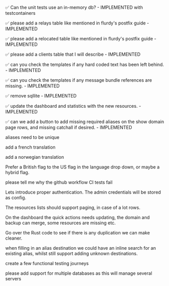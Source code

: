 ✅ Can the unit tests use an in-memory db? - IMPLEMENTED with testcontainers

✅ please add a relays table like mentioned in flurdy's postfix guide - IMPLEMENTED

✅ please add a relocated table like mentioned in flurdy's postfix guide - IMPLEMENTED

✅ please add a clients table that I will describe - IMPLEMENTED

✅ can you check the templates if any hard coded text has been left behind. - IMPLEMENTED

✅ can you check the templates if any message bundle references are missing. - IMPLEMENTED

✅ remove sqllite - IMPLEMENTED

✅ update the dashboard and statistics with the new resources. - IMPLEMENTED

✅ can we add a button to add missing required aliases on the show domain page rows, and missing catchall if desired. - IMPLEMENTED

aliases need to be unique

add a french translation

add a norwegian translation

Prefer a British flag to the US flag in the language drop down, or maybe a hybrid flag.

please tell me why the github workflow CI tests fail

Lets introduce proper authentication. The admin credentials will be stored as config.

The resources lists should support paging, in case of a lot rows.

On the dashboard the quick actions needs updating, the domain and backup can merge, some resources are missing etc.

Go over the Rust code to see if there is any duplication we can make cleaner.

when filling in an alias destination we could have an inline search for an existing alias, whilst still support adding unknown destinations.

create a few functional testing journeys

please add support for multiple databases as this will manage several servers
